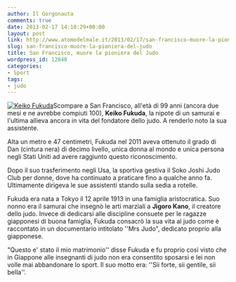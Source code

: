 ```yaml
---
author: Il Gorgonauta
comments: true
date: 2013-02-17 14:10:29+00:00
layout: post
link: http://www.atomodelmale.it/2013/02/17/san-francisco-muore-la-pioniera-del-judo/
slug: san-francisco-muore-la-pioniera-del-judo
title: San Francisco, muore la pioniera del Judo
wordpress_id: 12840
categories:
- Sport
tags:
- judo
---
```


[![Keiko Fukuda](http://www.atomodelmale.it/wp-content/uploads/2013/02/Keiko-Fukuda.jpg)](http://www.atomodelmale.it/wp-content/uploads/2013/02/Keiko-Fukuda.jpg)Scompare a San Francisco, all'età di 99 anni (ancora due mesi e ne avrebbe compiuti 100), **Keiko Fukuda**, la nipote di un samurai e l'ultima allieva ancora in vita del fondatore dello judo. A renderlo noto la sua assistente.

Alta un metro e 47 centimetri, Fukuda nel 2011 aveva ottenuto il grado di Dan (cintura nera) di decimo livello, unica donna al mondo e unica persona negli Stati Uniti ad avere raggiunto questo riconoscimento.

Dopo il suo trasferimento negli Usa, la sportiva gestiva il Soko Joshi Judo Club per donne, dove ha continuato a praticare fino a qualche anno fa. Ultimamente dirigeva le sue assistenti stando sulla sedia a rotelle.


Fukuda era nata a Tokyo il 12 aprile 1913 in una famiglia aristocratica. Suo nonno era il samurai che insegnò le arti marziali a **Jigoro Kano**, il creatore dello judo. Invece di dedicarsi alle discipline consuete per le ragazze giapponesi di buona famiglia, Fukuda consacrò la sua vita al judo come è raccontato in un documentario intitolato ''Mrs Judo", dedicato proprio alla giapponese.

"Questo e' stato il mio matrimonio'' disse Fukuda e fu proprio così visto che in Giappone alle insegnanti di judo non era consentito sposarsi e lei non volle mai abbandonare lo sport. Il suo motto era: ''Sii forte, sii gentile, sii bella''.
